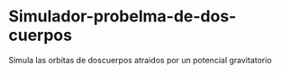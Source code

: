 # Simulador-probelma-de-dos-cuerpos
Simula las orbitas de doscuerpos atraidos por un potencial gravitatorio
